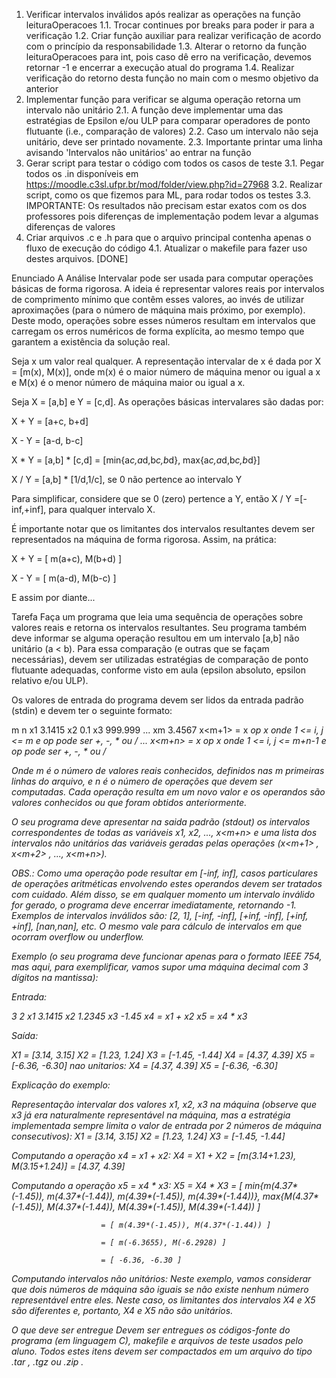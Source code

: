 1. Verificar intervalos inválidos após realizar as operações na função leituraOperacoes
	1.1. Trocar continues por breaks para poder ir para a verificação
	1.2. Criar função auxiliar para realizar verificação de acordo com o princípio da responsabilidade
	1.3. Alterar o retorno da função leituraOperacoes para int, pois caso dê erro na verificação, 
			devemos retornar -1 e encerrar a execução atual do programa
	1.4. Realizar verificação do retorno desta função no main com o mesmo objetivo da anterior
2. Implementar função para verificar se alguma operação retorna um intervalo não unitário
	2.1. A função deve implementar uma das estratégias de Epsilon e/ou ULP para comparar operadores
			de ponto flutuante (i.e., comparação de valores)
	2.2. Caso um intervalo não seja unitário, deve ser printado novamente.
	2.3. Importante printar uma linha avisando 'Intervalos não unitários' ao entrar na função
3. Gerar script para testar o código com todos os casos de teste
	3.1. Pegar todos os .in disponíveis em https://moodle.c3sl.ufpr.br/mod/folder/view.php?id=27968
	3.2. Realizar script, como os que fizemos para ML, para rodar todos os testes
	3.3. IMPORTANTE: Os resultados não precisam estar exatos com os dos professores pois diferenças de
			implementação podem levar a algumas diferenças de valores
4. Criar arquivos .c e .h para que o arquivo principal contenha apenas o fluxo de execução do código
	4.1. Atualizar o makefile para fazer uso destes arquivos. [DONE]



Enunciado
A Análise Intervalar pode ser usada para computar operações básicas de forma rigorosa. A ideia é representar valores reais por intervalos de comprimento mínimo que contêm esses valores, ao invés de utilizar aproximações (para o número de máquina mais próximo, por exemplo). Deste modo, operações sobre esses números resultam em intervalos que carregam os erros numéricos de forma explícita, ao mesmo tempo que garantem a existência da solução real.

Seja x um valor real qualquer. A representação intervalar de x é dada por X = [m(x), M(x)], onde m(x) é o maior número de máquina menor ou igual a x e M(x) é o menor número de máquina maior ou igual a x.

Seja X = [a,b] e Y = [c,d]. As operações básicas intervalares são dadas por:

X + Y = [a+c, b+d]

X - Y = [a-d, b-c]

X * Y = [a,b] * [c,d]  =  [min{a*c,a*d,b*c,b*d}, max{a*c,a*d,b*c,b*d}]

X / Y = [a,b] * [1/d,1/c], se 0 não pertence ao intervalo Y

Para simplificar, considere que se 0 (zero)  pertence a Y, então X / Y =[-inf,+inf], para qualquer intervalo X.

É importante notar que os limitantes dos intervalos resultantes devem ser representados na máquina de forma rigorosa. Assim, na prática:

X + Y = [ m(a+c), M(b+d) ]

X - Y = [ m(a-d), M(b-c) ]

E assim por diante...

                            

Tarefa
Faça um programa que leia uma sequência de operações sobre valores reais e retorna os intervalos resultantes. Seu programa também deve informar se alguma operação resultou em um intervalo [a,b] não unitário (a < b). Para essa comparação (e outras que se façam necessárias), devem ser utilizadas estratégias de comparação de ponto flutuante adequadas, conforme visto em aula (epsilon absoluto, epsilon relativo e/ou ULP).

Os valores de entrada do programa devem ser lidos da entrada padrão (stdin) e devem ter o seguinte formato:

m  n
x1    3.1415
x2    0.1
x3    999.999
...
xm   3.4567
x<m+1> = x<i> op x<j>       onde 1 <= i, j <= m    e  op  pode ser +, -, * ou /
...
x<m+n> = x<i> op x<j>       onde 1 <= i, j <= m+n-1   e  op  pode ser +, -, * ou /

Onde m é o número de valores reais conhecidos, definidos nas m primeiras linhas do arquivo, e n é o número de operações que devem ser computadas. Cada operação resulta em um novo valor e os operandos são valores conhecidos ou que foram obtidos anteriormente.

O seu programa deve apresentar na saida padrão (stdout) os intervalos correspondentes de todas as variáveis x1, x2, ..., x<m+n> e uma lista dos intervalos não unitários das variáveis geradas pelas operações (x<m+1> , x<m+2> , ..., x<m+n>).

OBS.: Como uma operação pode resultar em [-inf, inf], casos particulares de operações aritméticas envolvendo estes operandos devem ser tratados com cuidado. Além disso, se em qualquer momento um intervalo inválido for gerado, o programa deve encerrar imediatamente, retornando -1. Exemplos de intervalos inválidos são: [2, 1], [-inf, -inf], [+inf, -inf], [+inf, +inf], [nan,nan], etc. O mesmo vale para cálculo de intervalos em que ocorram overflow ou underflow.

Exemplo (o seu programa deve funcionar apenas para o formato IEEE 754, mas aqui, para exemplificar, vamos supor uma máquina decimal com 3 dígitos na mantissa):

Entrada:

3 2
x1   3.1415
x2   1.2345
x3   -1.45
x4 = x1 + x2
x5 = x4 * x3

Saída:

X1 = [3.14, 3.15]
X2 = [1.23, 1.24]
X3 = [-1.45, -1.44]
X4 = [4.37, 4.39]
X5 = [-6.36, -6.30]
nao unitarios:
X4 = [4.37, 4.39]
X5 = [-6.36, -6.30]

 

Explicação do exemplo:

Representação intervalar dos valores x1, x2, x3 na máquina (observe que x3 já era naturalmente representável na máquina, mas a estratégia implementada sempre limita o valor de entrada por 2 números de máquina consecutivos):
X1 = [3.14, 3.15]
X2 = [1.23, 1.24]
X3 = [-1.45, -1.44]


Computando a operação x4 = x1 + x2:
X4 = X1 + X2 = [m(3.14+1.23), M(3.15+1.24)] = [4.37, 4.39]

Computando a operação x5 = x4 * x3:
X5 = X4 * X3 = [ min{m(4.37*(-1.45)), m(4.37*(-1.44)), m(4.39*(-1.45)), m(4.39*(-1.44))}, max{M(4.37*(-1.45)), M(4.37*(-1.44)), M(4.39*(-1.45)), M(4.39*(-1.44)) ]

                        = [ m(4.39*(-1.45)), M(4.37*(-1.44)) ]

                        = [ m(-6.3655), M(-6.2928) ]

                        = [ -6.36, -6.30 ]



Computando intervalos não unitários:
Neste exemplo, vamos considerar que dois números de máquina são iguais se não existe nenhum número representável entre eles. Neste caso, os limitantes dos intervalos X4 e X5 são diferentes e, portanto, X4 e X5 não são unitários.

O que deve ser entregue
Devem ser entregues os códigos-fonte do programa (em linguagem C), makefile e arquivos de teste usados pelo aluno. Todos estes itens devem ser compactados em um arquivo do tipo .tar , .tgz ou .zip .